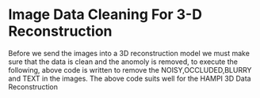 # Image Data Cleaning For 3-D Reconstruction

Before we send the images into a 3D reconstruction model we must make sure that the data is clean and the anomoly is removed, to execute the following, above code is written to remove the NOISY,OCCLUDED,BLURRY and TEXT in the images.  The above code suits well for the HAMPI 3D Data Reconstruction  
